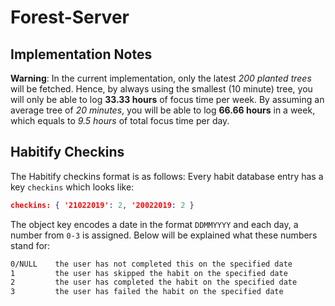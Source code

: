 # Forest-Server

## Implementation Notes

**Warning**: In the current implementation, only the latest *200 planted trees* will be fetched. Hence, by always using the smallest (10 minute) tree, you will only be able to log **33.33 hours** of focus time per week. By assuming an average tree of *20 minutes*, you will be able to log **66.66 hours** in a week, which equals to *9.5 hours* of total focus time per day.

## Habitify Checkins

The Habitify checkins format is as follows: Every habit database entry has a key `checkins` which looks like:

```json
checkins: { '21022019': 2, '20022019: 2 }
```

The object key encodes a date in the format `DDMMYYYY` and each day, a number from `0-3` is assigned. Below will be explained what these numbers stand for:
```txt
0/NULL    the user has not completed this on the specified date
1         the user has skipped the habit on the specified date
2         the user has completed the habit on the specified date
3         the user has failed the habit on the specified date
```
